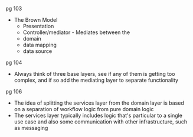 
pg 103

- The Brown Model
	- Presentation
	- Controller/mediator - Mediates between the 
	- domain
	- data mapping
	- data source

pg 104

- Always think of three base layers, see if any of them is getting too complex, and if so add the mediating layer to separate functionality

pg 106

- The idea of splitting the services layer from the domain layer is based on a separation of workflow logic from pure domain logic
- The services layer typically includes logic that's particular to a single use case and also some communication with other infrastructure, such as messaging
